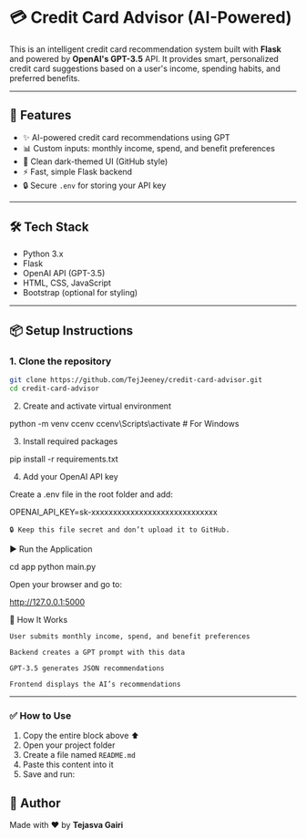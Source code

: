 # 💳 Credit Card Advisor (AI-Powered)

This is an intelligent credit card recommendation system built with **Flask** and powered by **OpenAI's GPT-3.5** API. It provides smart, personalized credit card suggestions based on a user's income, spending habits, and preferred benefits.

---

## 🚀 Features

- ✨ AI-powered credit card recommendations using GPT
- 📊 Custom inputs: monthly income, spend, and benefit preferences
- 🎨 Clean dark-themed UI (GitHub style)
- ⚡ Fast, simple Flask backend
- 🔒 Secure `.env` for storing your API key

---

## 🛠️ Tech Stack

- Python 3.x
- Flask
- OpenAI API (GPT-3.5)
- HTML, CSS, JavaScript
- Bootstrap (optional for styling)

---

## 📦 Setup Instructions

### 1. Clone the repository

```bash
git clone https://github.com/TejJeeney/credit-card-advisor.git
cd credit-card-advisor
```

2. Create and activate virtual environment

python -m venv ccenv
ccenv\Scripts\activate  # For Windows

3. Install required packages

pip install -r requirements.txt

4. Add your OpenAI API key

Create a .env file in the root folder and add:

OPENAI_API_KEY=sk-xxxxxxxxxxxxxxxxxxxxxxxxxxxxx

    🔒 Keep this file secret and don’t upload it to GitHub.



▶️ Run the Application

cd app
python main.py

Open your browser and go to:

http://127.0.0.1:5000


🧠 How It Works

    User submits monthly income, spend, and benefit preferences

    Backend creates a GPT prompt with this data

    GPT-3.5 generates JSON recommendations

    Frontend displays the AI’s recommendations


---

### ✅ How to Use

1. Copy the entire block above ⬆️
2. Open your project folder
3. Create a file named `README.md`
4. Paste this content into it
5. Save and run:


## 👤 Author

Made with ❤️ by **Tejasva Gairi**
